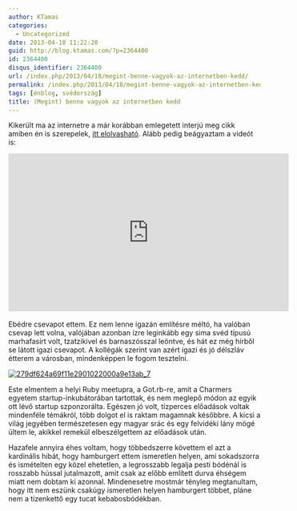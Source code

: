```yaml
---
author: KTamas
categories:
  - Uncategorized
date: 2013-04-18 11:22:20
guid: http://blog.ktamas.com/?p=2364400
id: 2364400
disqus_identifier: 2364400
url: /index.php/2013/04/18/megint-benne-vagyok-az-internetben-kedd/
permalink: /index.php/2013/04/18/megint-benne-vagyok-az-internetben-kedd/
tags: [énblog, svédország]
title: (Megint) benne vagyok az internetben kedd
---
```


Kikerült ma az internetre a már korábban emlegetett interjú meg cikk amiben én is szerepelek, [itt elolvasható](http://www.parokia.hu/hir/mutat/4498/). Alább pedig beágyaztam a videót is:

<iframe width="560" height="315" src="https://www.youtube.com/embed/v7kQ9JJJoiY" frameborder="0" allow="accelerometer; autoplay; encrypted-media; gyroscope; picture-in-picture" allowfullscreen></iframe>

Ebédre csevapot ettem. Ez nem lenne igazán említésre méltó, ha valóban csevap lett volna, valójában azonban ízre leginkább egy sima svéd típusú marhafasírt volt, tzatzikivel és barnaszósszal leöntve, és hát ez még hírből se látott igazi csevapot. A kollégák szerint van azért igazi és jó délszláv étterem a városban, mindenképpen le fogom tesztelni.

[<img src="/wp-content/uploads/2013/04/279df624a69f11e2901022000a9e13ab_7.jpg" alt="279df624a69f11e2901022000a9e13ab_7" width="612" height="612" class="alignleft size-full wp-image-2364422" srcset="/wp-content/uploads/2013/04/279df624a69f11e2901022000a9e13ab_7.jpg 612w, /wp-content/uploads/2013/04/279df624a69f11e2901022000a9e13ab_7-150x150.jpg 150w, /wp-content/uploads/2013/04/279df624a69f11e2901022000a9e13ab_7-300x300.jpg 300w" sizes="(max-width: 612px) 100vw, 612px" />](/wp-content/uploads/2013/04/279df624a69f11e2901022000a9e13ab_7.jpg)

Este elmentem a helyi Ruby meetupra, a Got.rb-re, amit a Charmers egyetem startup-inkubátorában tartottak, és nem meglepő módon az egyik ott lévő startup szponzorálta. Egészen jó volt, tízperces előadások voltak mindenféle témákról, több dolgot el is raktam magamnak későbbre. A kicsi a világ jegyében természetesen egy magyar srác és egy felvidéki lány mögé ültem le, akikkel remekül elbeszélgettem az előadások után.

Hazafele annyira éhes voltam, hogy többedszerre követtem el azt a kardinális hibát, hogy hamburgert ettem ismeretlen helyen, ami sokadszorra és ismételten egy közel ehetetlen, a legrosszabb legalja pesti bódénál is rosszabb hússal jutalmazott, amit csak az előbb említett durva éhségem miatt nem dobtam ki azonnal. Mindenesetre mostmár tényleg megtanultam, hogy itt nem eszünk csakúgy ismeretlen helyen hamburgert többet, pláne nem a tizenkettő egy tucat kebabosbódékban.

